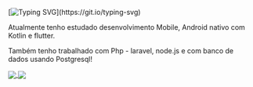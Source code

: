 [![Typing SVG](https://readme-typing-svg.demolab.com/?color=ff79c6&lines=👋+Olá,+Eu+sou+Caio!!!;Seja+Bem+Vindo!!!)](https://git.io/typing-svg)

Atualmente tenho estudado desenvolvimento Mobile, Android nativo com Kotlin e flutter.

Também tenho trabalhado com Php - laravel, node.js e com banco de dados usando Postgresql!

<a href="https://github.com/anuraghazra/github-readme-stats">
  <img align="center" src="https://github-readme-stats.vercel.app/api?username=CaioIOX&count_private=true&theme=dracula" />
</a>
<a href="https://github.com/anuraghazra/convoychat">
  <img align="center" src="https://github-readme-stats.vercel.app/api/top-langs/?username=CaioIOX&layout=compact&theme=dracula" />
</a>
